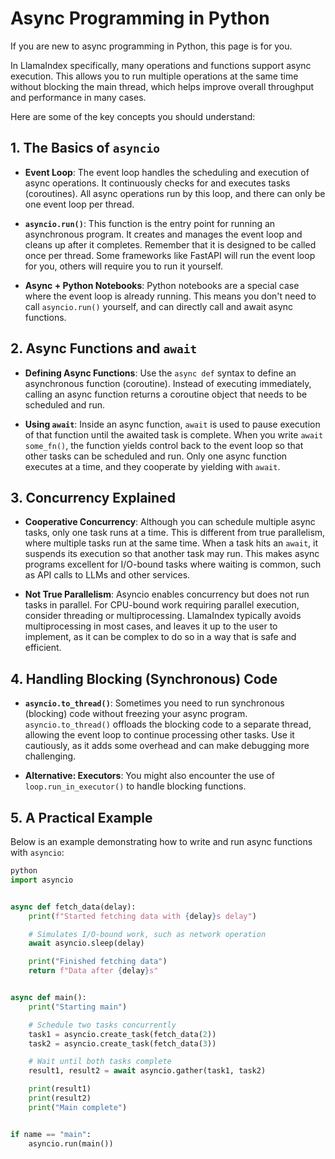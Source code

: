 # Async Programming in Python

If you are new to async programming in Python, this page is for you.

In LlamaIndex specifically, many operations and functions support async execution. This allows you to run multiple operations at the same time without blocking the main thread, which helps improve overall throughput and performance in many cases.

Here are some of the key concepts you should understand:

## 1. The Basics of `asyncio`

- **Event Loop**:
  The event loop handles the scheduling and execution of async operations. It continuously checks for and executes tasks (coroutines). All async operations run by this loop, and there can only be one event loop per thread.

- **`asyncio.run()`**:
  This function is the entry point for running an asynchronous program. It creates and manages the event loop and cleans up after it completes. Remember that it is designed to be called once per thread. Some frameworks like FastAPI will run the event loop for you, others will require you to run it yourself.

- **Async + Python Notebooks**:
  Python notebooks are a special case where the event loop is already running. This means you don't need to call `asyncio.run()` yourself, and can directly call and await async functions.

## 2. Async Functions and `await`

- **Defining Async Functions**:
  Use the `async def` syntax to define an asynchronous function (coroutine). Instead of executing immediately, calling an async function returns a coroutine object that needs to be scheduled and run.

- **Using `await`**:
  Inside an async function, `await` is used to pause execution of that function until the awaited task is complete. When you write `await some_fn()`, the function yields control back to the event loop so that other tasks can be scheduled and run. Only one async function executes at a time, and they cooperate by yielding with `await`.

## 3. Concurrency Explained

- **Cooperative Concurrency**:
  Although you can schedule multiple async tasks, only one task runs at a time. This is different from true parallelism, where multiple tasks run at the same time. When a task hits an `await`, it suspends its execution so that another task may run. This makes async programs excellent for I/O-bound tasks where waiting is common, such as API calls to LLMs and other services.

- **Not True Parallelism**:
  Asyncio enables concurrency but does not run tasks in parallel. For CPU-bound work requiring parallel execution, consider threading or multiprocessing. LlamaIndex typically avoids multiprocessing in most cases, and leaves it up to the user to implement, as it can be complex to do so in a way that is safe and efficient.

## 4. Handling Blocking (Synchronous) Code

- **`asyncio.to_thread()`**:
  Sometimes you need to run synchronous (blocking) code without freezing your async program. `asyncio.to_thread()` offloads the blocking code to a separate thread, allowing the event loop to continue processing other tasks. Use it cautiously, as it adds some overhead and can make debugging more challenging.

- **Alternative: Executors**:
  You might also encounter the use of `loop.run_in_executor()` to handle blocking functions.

## 5. A Practical Example

Below is an example demonstrating how to write and run async functions with `asyncio`:

```python
python
import asyncio


async def fetch_data(delay):
    print(f"Started fetching data with {delay}s delay")

    # Simulates I/O-bound work, such as network operation
    await asyncio.sleep(delay)

    print("Finished fetching data")
    return f"Data after {delay}s"


async def main():
    print("Starting main")

    # Schedule two tasks concurrently
    task1 = asyncio.create_task(fetch_data(2))
    task2 = asyncio.create_task(fetch_data(3))

    # Wait until both tasks complete
    result1, result2 = await asyncio.gather(task1, task2)

    print(result1)
    print(result2)
    print("Main complete")


if name == "main":
    asyncio.run(main())
```
